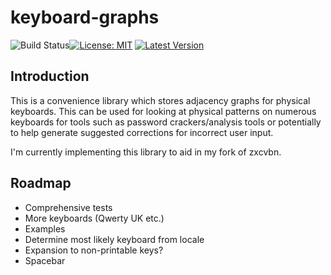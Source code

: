 # keyboard-graphs
![Build Status](https://travis-ci.org/xd009642/keygraph-rs.svg?branch=master)[![License: MIT](https://img.shields.io/badge/License-MIT-yellow.svg)](https://opensource.org/licenses/MIT) [![Latest Version](https://img.shields.io/crates/v/keygraph-rs.svg)](https://crates.io/crates/keygraph-rs)

## Introduction

This is a convenience library which stores adjacency graphs for physical keyboards. This can be used for looking at physical patterns on numerous keyboards for tools such as password crackers/analysis tools or potentially to help generate suggested corrections for incorrect user input.

I'm currently implementing this library to aid in my fork of zxcvbn.

## Roadmap

* Comprehensive tests
* More keyboards (Qwerty UK etc.)
* Examples
* Determine most likely keyboard from locale
* Expansion to non-printable keys? 
* Spacebar


